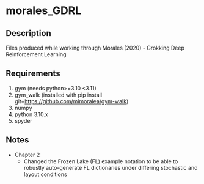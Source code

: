# morales_GDRL

## Description
Files produced while working through Morales (2020) - Grokking Deep Reinforcement Learning

## Requirements
1. gym (needs python>=3.10 <3.11)
2. gym_walk (installed with pip install git+https://github.com/mimoralea/gym-walk)
3. numpy
4. python 3.10.x
5. spyder

## Notes
* Chapter 2
  * Changed the Frozen Lake (FL) example notation to be able to robustly auto-generate FL dictionaries under differing stochastic and layout conditions
